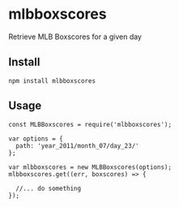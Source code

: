 # mlbboxscores
Retrieve MLB Boxscores for a given day

## Install
```
npm install mlbboxscores
```

## Usage
```
const MLBBoxscores = require('mlbboxscores');

var options = {
  path: 'year_2011/month_07/day_23/'
};

var mlbboxscores = new MLBBoxscores(options);
mlbboxscores.get((err, boxscores) => {

  //... do something
});
```
